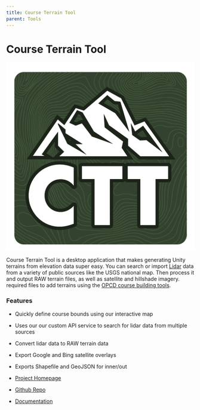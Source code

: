 ```yaml
---
title: Course Terrain Tool
parent: Tools
---
```


# Course Terrain Tool

<img src="/assets/icon.png" alt="Course Terrain Tool" srcset="/assets/icon.png 2x" />

Course Terrain Tool is a desktop application that makes generating Unity terrains from elevation data super easy. You can search or import [Lidar](https://en.wikipedia.org/wiki/Lidar) data from a variety of public sources like the USGS national map. Then process it and output RAW terrain files, as well as satellite and hillshade imagery. required files to add terrains using the [OPCD course building tools](https://zerosandonesgcd.com/opcd-course-creation/).

### Features

- Quickly define course bounds using our interactive map
- Uses our our custom API service to search for lidar data from multiple sources
- Convert lidar data to RAW terrain data
- Export Google and Bing satellite overlays
- Exports Shapefile and GeoJSON for inner/out

- [Project Homepage](https://ctt.opengolfsim.com)
- [Github Repo](https://github.com/dudewheresmycode/course-terrain-tool)
- [Documentation](https://ctt.opengolfsim.com/getting-started)
